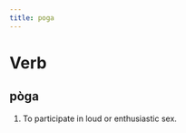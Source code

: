 ```yaml
---
title: poga
---
```


Verb
================================

pòga
----------------

1. To participate in loud or enthusiastic sex.
